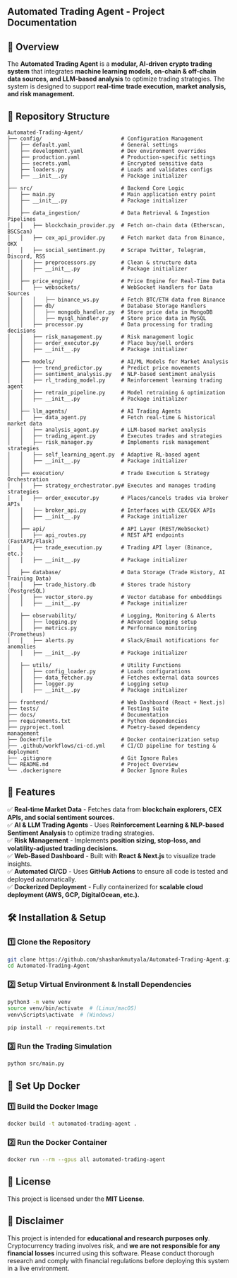  ## **Automated Trading Agent - Project Documentation**

## **📌 Overview**
The **Automated Trading Agent** is a **modular, AI-driven crypto trading system** that integrates **machine learning models, on-chain & off-chain data sources, and LLM-based analysis** to optimize trading strategies. The system is designed to support **real-time trade execution, market analysis, and risk management.**

## **📂 Repository Structure**
```
Automated-Trading-Agent/
├── config/                         # Configuration Management
│   ├── default.yaml                # General settings
│   ├── development.yaml            # Dev environment overrides
│   ├── production.yaml             # Production-specific settings
│   ├── secrets.yaml                # Encrypted sensitive data
│   ├── loaders.py                  # Loads and validates configs
│   ├── __init__.py                 # Package initializer
│
├── src/                            # Backend Core Logic
│   ├── main.py                     # Main application entry point
│   ├── __init__.py                 # Package initializer
│   │
│   ├── data_ingestion/             # Data Retrieval & Ingestion Pipelines
│   │   ├── blockchain_provider.py  # Fetch on-chain data (Etherscan, BSCScan)
│   │   ├── cex_api_provider.py     # Fetch market data from Binance, OKX
│   │   ├── social_sentiment.py     # Scrape Twitter, Telegram, Discord, RSS
│   │   ├── preprocessors.py        # Clean & structure data
│   │   ├── __init__.py             # Package initializer
│   │
│   ├── price_engine/               # Price Engine for Real-Time Data
│   │   ├── websockets/             # WebSocket Handlers for Data Sources
│   │   │   ├── binance_ws.py       # Fetch BTC/ETH data from Binance
│   │   ├── db/                     # Database Storage Handlers
│   │   │   ├── mongodb_handler.py  # Store price data in MongoDB
│   │   │   ├── mysql_handler.py    # Store price data in MySQL
│   │   ├── processor.py            # Data processing for trading decisions
│   │   ├── risk_management.py      # Risk management logic
│   │   ├── order_executor.py       # Place buy/sell orders
│   │   ├── __init__.py             # Package initializer
│   │
│   ├── models/                     # AI/ML Models for Market Analysis
│   │   ├── trend_predictor.py      # Predict price movements
│   │   ├── sentiment_analysis.py   # NLP-based sentiment analysis
│   │   ├── rl_trading_model.py     # Reinforcement learning trading agent
│   │   ├── retrain_pipeline.py     # Model retraining & optimization
│   │   ├── __init__.py             # Package initializer
│   │
│   ├── llm_agents/                 # AI Trading Agents
│   │   ├── data_agent.py           # Fetch real-time & historical market data
│   │   ├── analysis_agent.py       # LLM-based market analysis
│   │   ├── trading_agent.py        # Executes trades and strategies
│   │   ├── risk_manager.py         # Implements risk management strategies
│   │   ├── self_learning_agent.py  # Adaptive RL-based agent
│   │   ├── __init__.py             # Package initializer
│   │
│   ├── execution/                  # Trade Execution & Strategy Orchestration
│   │   ├── strategy_orchestrator.py# Executes and manages trading strategies
│   │   ├── order_executor.py       # Places/cancels trades via broker APIs
│   │   ├── broker_api.py           # Interfaces with CEX/DEX APIs
│   │   ├── __init__.py             # Package initializer
│   │
│   ├── api/                        # API Layer (REST/WebSocket)
│   │   ├── api_routes.py           # REST API endpoints (FastAPI/Flask)
│   │   ├── trade_execution.py      # Trading API layer (Binance, etc.)
│   │   ├── __init__.py             # Package initializer
│
│   ├── database/                   # Data Storage (Trade History, AI Training Data)
│   │   ├── trade_history.db        # Stores trade history (PostgreSQL)
│   │   ├── vector_store.py         # Vector database for embeddings
│   │   ├── __init__.py             # Package initializer
│
│   ├── observability/              # Logging, Monitoring & Alerts
│   │   ├── logging.py              # Advanced logging setup
│   │   ├── metrics.py              # Performance monitoring (Prometheus)
│   │   ├── alerts.py               # Slack/Email notifications for anomalies
│   │   ├── __init__.py             # Package initializer
│
│   ├── utils/                      # Utility Functions
│   │   ├── config_loader.py        # Loads configurations
│   │   ├── data_fetcher.py         # Fetches external data sources
│   │   ├── logger.py               # Logging setup
│   │   ├── __init__.py             # Package initializer
│
├── frontend/                       # Web Dashboard (React + Next.js)
├── tests/                          # Testing Suite
├── docs/                           # Documentation
├── requirements.txt                # Python dependencies
├── pyproject.toml                  # Poetry-based dependency management
├── Dockerfile                      # Docker containerization setup
├── .github/workflows/ci-cd.yml     # CI/CD pipeline for testing & deployment
├── .gitignore                      # Git Ignore Rules
└── README.md                       # Project Overview
└── .dockerignore                   # Docker Ignore Rules

```

## **🚀 Features**
✅ **Real-time Market Data** - Fetches data from **blockchain explorers, CEX APIs, and social sentiment sources.**  
✅ **AI & LLM Trading Agents** - Uses **Reinforcement Learning & NLP-based Sentiment Analysis** to optimize trading strategies.  
✅ **Risk Management** - Implements **position sizing, stop-loss, and volatility-adjusted trading decisions.**  
✅ **Web-Based Dashboard** - Built with **React & Next.js** to visualize trade insights.  
✅ **Automated CI/CD** - Uses **GitHub Actions** to ensure all code is tested and deployed automatically.  
✅ **Dockerized Deployment** - Fully containerized for **scalable cloud deployment (AWS, GCP, DigitalOcean, etc.).**  

## **🛠️ Installation & Setup**
### **1️⃣ Clone the Repository**
```bash
git clone https://github.com/shashankmutyala/Automated-Trading-Agent.git
cd Automated-Trading-Agent
```

### **2️⃣ Setup Virtual Environment & Install Dependencies**
```bash
python3 -m venv venv
source venv/bin/activate  # (Linux/macOS)
venv\Scripts\activate  # (Windows)

pip install -r requirements.txt
```

### **3️⃣ Run the Trading Simulation**
```bash
python src/main.py
```

## **🐳 Set Up Docker**
### **1️⃣ Build the Docker Image**
```bash
docker build -t automated-trading-agent .
```

### **2️⃣ Run the Docker Container**
```bash
docker run --rm --gpus all automated-trading-agent
```

## **📜 License**
This project is licensed under the **MIT License**.

## **📌 Disclaimer**
This project is intended for **educational and research purposes only**. Cryptocurrency trading involves risk, and **we are not responsible for any financial losses** incurred using this software. Please conduct thorough research and comply with financial regulations before deploying this system in a live environment.

